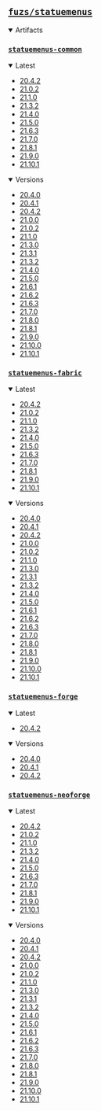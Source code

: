 ## [`fuzs/statuemenus`](.)

<details open>
<summary>Artifacts</summary>

### [`statuemenus-common`](./statuemenus-common)
<details open>
<summary>Latest</summary>

- [20.4.2](./statuemenus-common/20.4.2)
- [21.0.2](./statuemenus-common/21.0.2)
- [21.1.0](./statuemenus-common/21.1.0)
- [21.3.2](./statuemenus-common/21.3.2)
- [21.4.0](./statuemenus-common/21.4.0)
- [21.5.0](./statuemenus-common/21.5.0)
- [21.6.3](./statuemenus-common/21.6.3)
- [21.7.0](./statuemenus-common/21.7.0)
- [21.8.1](./statuemenus-common/21.8.1)
- [21.9.0](./statuemenus-common/21.9.0)
- [21.10.1](./statuemenus-common/21.10.1)
</details>

<details open>
<summary>Versions</summary>

- [20.4.0](./statuemenus-common/20.4.0)
- [20.4.1](./statuemenus-common/20.4.1)
- [20.4.2](./statuemenus-common/20.4.2)
- [21.0.0](./statuemenus-common/21.0.0)
- [21.0.2](./statuemenus-common/21.0.2)
- [21.1.0](./statuemenus-common/21.1.0)
- [21.3.0](./statuemenus-common/21.3.0)
- [21.3.1](./statuemenus-common/21.3.1)
- [21.3.2](./statuemenus-common/21.3.2)
- [21.4.0](./statuemenus-common/21.4.0)
- [21.5.0](./statuemenus-common/21.5.0)
- [21.6.1](./statuemenus-common/21.6.1)
- [21.6.2](./statuemenus-common/21.6.2)
- [21.6.3](./statuemenus-common/21.6.3)
- [21.7.0](./statuemenus-common/21.7.0)
- [21.8.0](./statuemenus-common/21.8.0)
- [21.8.1](./statuemenus-common/21.8.1)
- [21.9.0](./statuemenus-common/21.9.0)
- [21.10.0](./statuemenus-common/21.10.0)
- [21.10.1](./statuemenus-common/21.10.1)
</details>

### [`statuemenus-fabric`](./statuemenus-fabric)
<details open>
<summary>Latest</summary>

- [20.4.2](./statuemenus-fabric/20.4.2)
- [21.0.2](./statuemenus-fabric/21.0.2)
- [21.1.0](./statuemenus-fabric/21.1.0)
- [21.3.2](./statuemenus-fabric/21.3.2)
- [21.4.0](./statuemenus-fabric/21.4.0)
- [21.5.0](./statuemenus-fabric/21.5.0)
- [21.6.3](./statuemenus-fabric/21.6.3)
- [21.7.0](./statuemenus-fabric/21.7.0)
- [21.8.1](./statuemenus-fabric/21.8.1)
- [21.9.0](./statuemenus-fabric/21.9.0)
- [21.10.1](./statuemenus-fabric/21.10.1)
</details>

<details open>
<summary>Versions</summary>

- [20.4.0](./statuemenus-fabric/20.4.0)
- [20.4.1](./statuemenus-fabric/20.4.1)
- [20.4.2](./statuemenus-fabric/20.4.2)
- [21.0.0](./statuemenus-fabric/21.0.0)
- [21.0.2](./statuemenus-fabric/21.0.2)
- [21.1.0](./statuemenus-fabric/21.1.0)
- [21.3.0](./statuemenus-fabric/21.3.0)
- [21.3.1](./statuemenus-fabric/21.3.1)
- [21.3.2](./statuemenus-fabric/21.3.2)
- [21.4.0](./statuemenus-fabric/21.4.0)
- [21.5.0](./statuemenus-fabric/21.5.0)
- [21.6.1](./statuemenus-fabric/21.6.1)
- [21.6.2](./statuemenus-fabric/21.6.2)
- [21.6.3](./statuemenus-fabric/21.6.3)
- [21.7.0](./statuemenus-fabric/21.7.0)
- [21.8.0](./statuemenus-fabric/21.8.0)
- [21.8.1](./statuemenus-fabric/21.8.1)
- [21.9.0](./statuemenus-fabric/21.9.0)
- [21.10.0](./statuemenus-fabric/21.10.0)
- [21.10.1](./statuemenus-fabric/21.10.1)
</details>

### [`statuemenus-forge`](./statuemenus-forge)
<details open>
<summary>Latest</summary>

- [20.4.2](./statuemenus-forge/20.4.2)
</details>

<details open>
<summary>Versions</summary>

- [20.4.0](./statuemenus-forge/20.4.0)
- [20.4.1](./statuemenus-forge/20.4.1)
- [20.4.2](./statuemenus-forge/20.4.2)
</details>

### [`statuemenus-neoforge`](./statuemenus-neoforge)
<details open>
<summary>Latest</summary>

- [20.4.2](./statuemenus-neoforge/20.4.2)
- [21.0.2](./statuemenus-neoforge/21.0.2)
- [21.1.0](./statuemenus-neoforge/21.1.0)
- [21.3.2](./statuemenus-neoforge/21.3.2)
- [21.4.0](./statuemenus-neoforge/21.4.0)
- [21.5.0](./statuemenus-neoforge/21.5.0)
- [21.6.3](./statuemenus-neoforge/21.6.3)
- [21.7.0](./statuemenus-neoforge/21.7.0)
- [21.8.1](./statuemenus-neoforge/21.8.1)
- [21.9.0](./statuemenus-neoforge/21.9.0)
- [21.10.1](./statuemenus-neoforge/21.10.1)
</details>

<details open>
<summary>Versions</summary>

- [20.4.0](./statuemenus-neoforge/20.4.0)
- [20.4.1](./statuemenus-neoforge/20.4.1)
- [20.4.2](./statuemenus-neoforge/20.4.2)
- [21.0.0](./statuemenus-neoforge/21.0.0)
- [21.0.2](./statuemenus-neoforge/21.0.2)
- [21.1.0](./statuemenus-neoforge/21.1.0)
- [21.3.0](./statuemenus-neoforge/21.3.0)
- [21.3.1](./statuemenus-neoforge/21.3.1)
- [21.3.2](./statuemenus-neoforge/21.3.2)
- [21.4.0](./statuemenus-neoforge/21.4.0)
- [21.5.0](./statuemenus-neoforge/21.5.0)
- [21.6.1](./statuemenus-neoforge/21.6.1)
- [21.6.2](./statuemenus-neoforge/21.6.2)
- [21.6.3](./statuemenus-neoforge/21.6.3)
- [21.7.0](./statuemenus-neoforge/21.7.0)
- [21.8.0](./statuemenus-neoforge/21.8.0)
- [21.8.1](./statuemenus-neoforge/21.8.1)
- [21.9.0](./statuemenus-neoforge/21.9.0)
- [21.10.0](./statuemenus-neoforge/21.10.0)
- [21.10.1](./statuemenus-neoforge/21.10.1)
</details>

</details>
